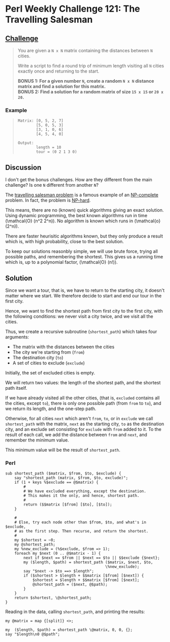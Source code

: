 # Perl Weekly Challenge 121: The Travelling Salesman

## [Challenge][task2]
> You are given a `N x N` matrix containing the distances between `N` cities.
> 
> Write a script to find a round trip of minimum length visiting all `N`
> cities exactly once and returning to the start.
> 
> **BONUS 1: For a given number `N`, create a random `N x N` distance
> matrix and find a solution for this matrix.**<br>
> **BONUS 2: Find a solution for a random matrix of size `15 x 15` or
> `20 x 20`.**


### Example
>     Matrix: [0, 5, 2, 7]
>             [5, 0, 5, 3]
>             [3, 1, 0, 6]
>             [4, 5, 4, 0]
>     
>     Output:
>             length = 10
>             tour = (0 2 1 3 0)
>     

## Discussion
I don't get the bonus challenges. How are they different from the main
challenge? Is one `N` different from another `N`? 

The [travelling salesman problem](#wiki) is a famous example of an
[NP-complete](#wiki:NP-completeness) problem. In fact, the problem
is [NP-hard](#wiki:NP-hardness).

This means, there are no (known) quick algorithms giving an exact
solution. Using dynamic programming, the best known algorithms run
in time \(\mathcal{O} (n^2 2^n)\). No algorithm is known which runs
in \(\mathcal{o} (2^n)\).

There are faster heurisitic algorithms known, but they only produce a
result which is, with high probability, close to the best solution.

To keep our solutions reasonbly simple, we will use brute force,
trying all possible paths, and remembering the shortest. This gives
us a running time which is, up to a polynomial factor, \(\mathcal{O} (n!)\).

## Solution

Since we want a tour, that is, we have to return to the starting city,
it doesn't matter where we start. We therefore decide to start and end
our tour in the first city.

Hence, we want to find the shortest path from first city to the first city,
with the following conditions: we never visit a city twice, and we visit
all the cities.

Thus, we create a recursive subroutine (`shortest_path`) which takes
four arguments:

* The matrix with the distances between the cities
* The city we're starting from (`from`)
* The destination city (`to`)
* A set of cities to exclude (`exclude`)

Initially, the set of excluded cities is empty.

We will return two values: the length of the shortest path, and the
shortest path itself.

If we have already visited all the other cities, (that is, `excluded`
contains all the cities, except `to`), there is only
one possible path (from `from` to `to`), and
we return its length, and the one-step path.

Otherwise, for all cities `next` which aren't `from`, `to`, or in `exclude`
we call `shortest_path` with the matrix, `next` as the starting city,
`to` as the destination city, and an exclude set consisting for `exclude`
with `from` added to it. To the result of each call, we add the distance
between `from` and `next`, and remember the minimum value. 

This minimum value will be the result of `shortest_path`.

### Perl

~~~~
sub shortest_path ($matrix, $from, $to, $exclude) {
    say "shortest_path (matrix, $from, $to, exclude)";
    if (1 + keys %$exclude == @$matrix) {
        # 
        # We have excluded everything, except the destination.
        # This makes it the only, and hence, shortest path.
        #
        return ($$matrix [$from] [$to], [$to]);
    }

    # 
    # Else, try each node other than $from, $to, and what's in $exclude,
    # as the first step. Then recurse, and return the shortest.
    #
    my $shortest = ~0;
    my @shortest_path;
    my %new_exclude = (%$exclude, $from => 1);
    foreach my $next (0 .. @$matrix - 1) {
        next if $next == $from || $next == $to || $$exclude {$next};
        my ($length, $path) = shortest_path ($matrix, $next, $to,
                                            \%new_exclude);
        say "$next -> $to ==> $length";
        if ($shortest > $length + $$matrix [$from] [$next]) {
            $shortest = $length + $$matrix [$from] [$next];
            @shortest_path = ($next, @$path);
        }  
    }
    return $shortest, \@shortest_path;
}
~~~~

Reading in the data, calling `shortest_path`, and printing the results:

~~~~
my @matrix = map {[split]} <>;

my  ($length, $path) = shortest_path \@matrix, 0, 0, {};
say "$length\n0 @$path";
~~~~


[task2]: https://theweeklychallenge.org/blog/perl-weekly-challenge-121/#TASK2

